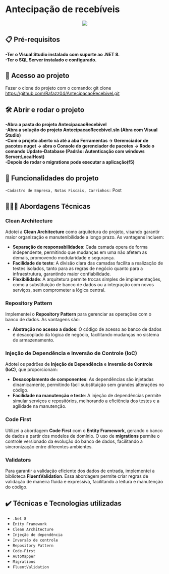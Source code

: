 # Antecipação de recebíveis

<p align="center">
<img src="http://img.shields.io/static/v1?label=STATUS&message=CONCLUIDO&color=GREEN&style=for-the-badge"/>
</p>

## 📋 Pré-requisitos
**-Ter o Visual Studio instalado com suporte ao .NET 8.**<br>
**-Ter o SQL Server instalado e configurado.**<br>

## 📁 Acesso ao projeto
Fazer o clone do projeto com o comando: git clone https://github.com/Rafazz04/AntecipacaoRecebivel.git

## 🛠️ Abrir e rodar o projeto
**-Abra a pasta do projeto AntecipacaoRecebivel**<br>
**-Abra a solução do projeto AntecipacaoRecebivel.sln (Abra com Visual Studio)**<br>
**-Com o projeto aberto vá até a aba Ferramentas -> Geremciador de pacotes nuget -> abra o Console do gerenciador de pacotes -> Rode o comando Update-Database (Padrão: Autenticação com windows Server:LocalHost)**<br>
**-Depois de rodar o migrations pode executar a aplicação(f5)**<br>

## 🔨 Funcionalidades do projeto
-``Cadastro de Empresa, Notas Fiscais, Carrinhos:`` Post<br>

## 👨🏻‍💻 Abordagens Técnicas

### Clean Architecture
Adotei a **Clean Architecture** como arquitetura do projeto, visando garantir maior organização e manutenibilidade a longo prazo. As vantagens incluem:

- **Separação de responsabilidades**: Cada camada opera de forma independente, permitindo que mudanças em uma não afetem as demais, promovendo modularidade e segurança.
- **Facilidade de teste**: A divisão clara das camadas facilita a realização de testes isolados, tanto para as regras de negócio quanto para a infraestrutura, garantindo maior confiabilidade.
- **Flexibilidade**: A arquitetura permite trocas simples de implementações, como a substituição de banco de dados ou a integração com novos serviços, sem comprometer a lógica central.

### Repository Pattern
Implementei o **Repository Pattern** para gerenciar as operações com o banco de dados. As vantagens são:

- **Abstração no acesso a dados**: O código de acesso ao banco de dados é desacoplado da lógica de negócio, facilitando mudanças no sistema de armazenamento.
 
### Injeção de Dependência e Inversão de Controle (IoC)
Adotei os padrões de **Injeção de Dependência** e **Inversão de Controle (IoC)**, que proporcionam:

- **Desacoplamento de componentes**: As dependências são injetadas dinamicamente, permitindo fácil substituição sem grandes alterações no código.
- **Facilidade na manutenção e teste**: A injeção de dependências permite simular serviços e repositórios, melhorando a eficiência dos testes e a agilidade na manutenção.

### Code First
Utilizei a abordagem **Code First** com o **Entity Framework**, gerando o banco de dados a partir dos modelos de domínio. O uso de **migrations** permite o controle versionado da evolução do banco de dados, facilitando a sincronização entre diferentes ambientes.

### Validators
Para garantir a validação eficiente dos dados de entrada, implementei a biblioteca **FluentValidation**. Essa abordagem permite criar regras de validação de maneira fluida e expressiva, facilitando a leitura e manutenção do código.



## ✔️ Técnicas e Tecnologias utilizadas

- ``.Net 8``
- ``Enity Framework``
- ``Clean Architecture``
- ``Injeção de dependência``
- ``Inversão de controle``
- ``Repository Pattern``
- ``Code-First``
- ``AutoMapper``
- ``Migrations``
- ``FluentValidation``

